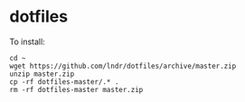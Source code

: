 # dotfiles
To install:

```
cd ~
wget https://github.com/lndr/dotfiles/archive/master.zip
unzip master.zip
cp -rf dotfiles-master/.* .
rm -rf dotfiles-master master.zip
```

